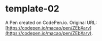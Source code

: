 # template-02

A Pen created on CodePen.io. Original URL: [https://codepen.io/macao/pen/ZEbXarv](https://codepen.io/macao/pen/ZEbXarv).


